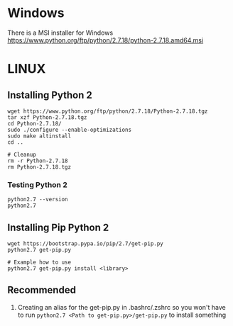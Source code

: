 # Windows
There is a MSI installer for Windows
https://www.python.org/ftp/python/2.7.18/python-2.7.18.amd64.msi

# LINUX
## Installing Python 2 
```
wget https://www.python.org/ftp/python/2.7.18/Python-2.7.18.tgz
tar xzf Python-2.7.18.tgz
cd Python-2.7.18/
sudo ./configure --enable-optimizations
sudo make altinstall
cd ..

# Cleanup
rm -r Python-2.7.18
rm Python-2.7.18.tgz
```

### Testing Python 2
```
python2.7 --version
python2.7
```

## Installing Pip Python 2
```
wget https://bootstrap.pypa.io/pip/2.7/get-pip.py
python2.7 get-pip.py

# Example how to use
python2.7 get-pip.py install <library>
```

## Recommended
1. Creating an alias for the get-pip.py in .bashrc/.zshrc so you won't have to run `python2.7 <Path to get-pip.py>/get-pip.py` to install something
